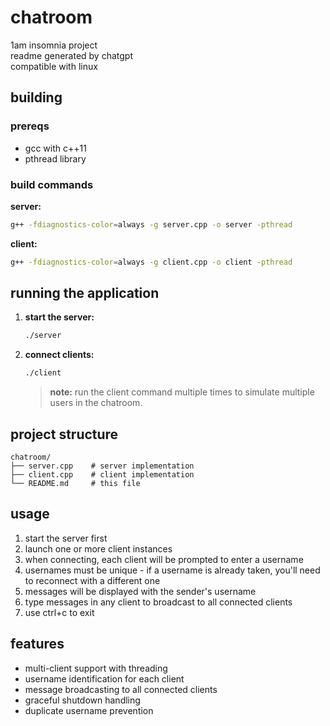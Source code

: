 # chatroom

1am insomnia project  
readme generated by chatgpt  
compatible with linux

## building

### prereqs
- gcc with c++11
- pthread library

### build commands

**server:**
```bash
g++ -fdiagnostics-color=always -g server.cpp -o server -pthread
```

**client:**
```bash
g++ -fdiagnostics-color=always -g client.cpp -o client -pthread
```

## running the application

1. **start the server:**
   ```bash
   ./server
   ```

2. **connect clients:**
   ```bash
   ./client
   ```
   
   > **note:** run the client command multiple times to simulate multiple users in the chatroom.

## project structure

```
chatroom/
├── server.cpp    # server implementation
├── client.cpp    # client implementation
└── README.md     # this file
```

## usage

1. start the server first
2. launch one or more client instances
3. when connecting, each client will be prompted to enter a username
4. usernames must be unique - if a username is already taken, you'll need to reconnect with a different one
5. messages will be displayed with the sender's username
6. type messages in any client to broadcast to all connected clients
7. use ctrl+c to exit

## features

- multi-client support with threading
- username identification for each client
- message broadcasting to all connected clients
- graceful shutdown handling
- duplicate username prevention